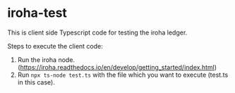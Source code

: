 # iroha-test

This is client side Typescript code for testing the iroha ledger.

Steps to execute the client code:

1. Run the iroha node. (https://iroha.readthedocs.io/en/develop/getting_started/index.html)
2. Run `npx ts-node test.ts` with the file which you want to execute (test.ts in this case).
